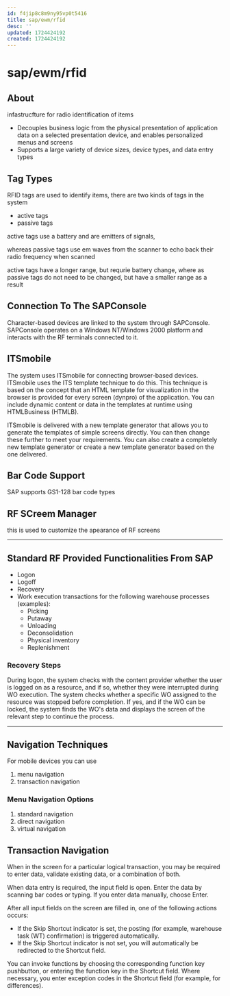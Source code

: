 ```yaml
---
id: f4jip8c8m9ny95vp0t5416
title: sap/ewm/rfid
desc: ''
updated: 1724424192
created: 1724424192
---
```

# sap/ewm/rfid

## About

infastrucfture for radio identification of items

- Decouples business logic from the physical presentation of application data on
    a selected presentation device, and enables personalized menus and screens
- Supports a large variety of device sizes, device types, and data entry types

## Tag Types

RFID tags are used to identify items, there are two kinds of tags in the system

- active tags
- passive tags

active tags use a battery and are emitters of signals,

whereas passive tags use em waves from the scanner to echo back
their radio frequency when scanned

active tags have a longer range, but requrie battery change,
where as passive tags do not need to be changed, but have a smaller
range as a result

## Connection To The SAPConsole

Character-based devices are linked to the system through SAPConsole. SAPConsole operates
on a Windows NT/Windows 2000 platform and interacts with the RF
terminals connected to it.

## ITSmobile

The system uses ITSmobile for connecting browser-based devices. ITSmobile uses the
ITS template technique to do this. This technique is based on
the concept that an HTML template for visualization in the browser
is provided for every screen (dynpro) of the application. You can
include dynamic content or data in the templates at runtime using
HTMLBusiness (HTMLB).

ITSmobile is delivered with a new template generator that allows you
to generate the templates of simple screens directly. You can then
change these further to meet your requirements. You can also create
a completely new template generator or create a new template generator
based on the one delivered.

## Bar Code Support

SAP supports GS1-128 bar code types


## RF SCreem Manager

this is used to customize the apearance of RF screens

---

## Standard RF Provided Functionalities From SAP

- Logon
- Logoff
- Recovery
- Work execution transactions for the following warehouse processes (examples):
    - Picking
    - Putaway
    - Unloading
    - Deconsolidation
    - Physical inventory
    - Replenishment

### Recovery Steps

During logon, the system checks with the content provider whether the
user is logged on as a resource, and if so, whether
they were interrupted during WO execution. The system checks whether a specific
WO assigned to the resource was stopped before completion. If yes,
and if the WO can be locked, the system finds the
WO's data and displays the screen of the relevant step to
continue the process.


---

## Navigation Techniques

For mobile devices you can use

1. menu navigation
2. transaction navigation

### Menu Navigation Options

1. standard navigation
2. direct navigation
3. virtual navigation


## Transaction Navigation

When in the screen for a particular logical transaction, you may
be required to enter data, validate existing data, or a combination
of both.

When data entry is required, the input field
is open. Enter the data by scanning bar codes or typing.
If you enter data manually, choose Enter.

After all input
fields on the screen are filled in, one of the following
actions occurs:

- If the Skip Shortcut indicator is set, the
    posting (for example, warehouse task (WT) confirmation) is triggered automatically.
- If the Skip Shortcut indicator is not set, you will automatically be
    redirected to the Shortcut field.

You can invoke functions by
choosing the corresponding function key pushbutton, or entering the function key
in the Shortcut field. Where necessary, you enter exception codes in
the Shortcut field (for example, for differences).
